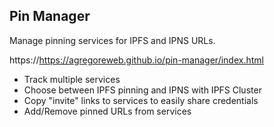 ## Pin Manager

Manage pinning services for IPFS and IPNS URLs.

https://https://agregoreweb.github.io/pin-manager/index.html

- Track multiple services
- Choose between IPFS pinning and IPNS with IPFS Cluster
- Copy "invite" links to services to easily share credentials
- Add/Remove pinned URLs from services
